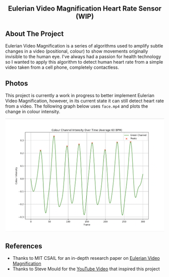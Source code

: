 <br />
  <h2 align="center">Eulerian Video Magnification Heart Rate Sensor (WIP)</h2>
</p>

## About The Project

Eulerian Video Magnification is a series of algorithms used to amplify subtle changes in a video (positional, colour) to show movements originally invisible to the human eye. I've always had a passion for health technology so I wanted to apply this algorithm to detect human heart rate from a simple video taken from a cell phone, completely contactless. 

## Photos
This project is currently a work in progress to better implement Eulerian Video Magnification, however, in its current state it can still detect heart rate from a video. The following graph below uses `face.mp4` and plots the change in colour intensity.

![](images/plot.png)

## References

* Thanks to MIT CSAIL for an in-depth research paper on [Eulerian Video Magnification](https://people.csail.mit.edu/mrub/papers/vidmag.pdf)
* Thanks to Steve Mould for the [YouTube Video](https://youtu.be/BFZxlauizx0?si=LPWsUPZ-Byx51Ze3) that inspired this project